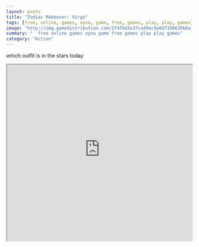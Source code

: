 ```yaml
---
layout: posts
title: "Zodiac Makeover: Virgo"
tags: [free, online, games, oyna, game, free, games, play, play, games]
image: "http://img.gamedistribution.com/1f4f6d3e37ca49ec9a0d7190630b8a11.jpg"
summary: "  free online games oyna game free games play play games"
category: "Action"
---
```


which outfit is in the stars today

<iframe width="100%" height="480px;" src="http://flash.gamedistribution.com?game=1f4f6d3e37ca49ec9a0d7190630b8a11"></iframe>